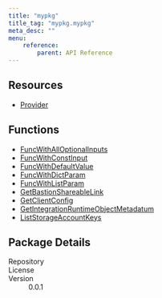 ```yaml
---
title: "mypkg"
title_tag: "mypkg.mypkg"
meta_desc: ""
menu:
    reference:
        parent: API Reference
---
```


<!-- WARNING: this file was generated by test. -->
<!-- Do not edit by hand unless you're certain you know what you are doing! -->



<h2 id="resources">Resources</h2>
<ul class="api">
    <li><a href="provider" title="Provider"><span class="symbol resource"></span>Provider</a></li>
</ul>

<h2 id="functions">Functions</h2>
<ul class="api">
    <li><a href="funcwithalloptionalinputs" title="FuncWithAllOptionalInputs"><span class="symbol function"></span>FuncWithAllOptionalInputs</a></li>
    <li><a href="funcwithconstinput" title="FuncWithConstInput"><span class="symbol function"></span>FuncWithConstInput</a></li>
    <li><a href="funcwithdefaultvalue" title="FuncWithDefaultValue"><span class="symbol function"></span>FuncWithDefaultValue</a></li>
    <li><a href="funcwithdictparam" title="FuncWithDictParam"><span class="symbol function"></span>FuncWithDictParam</a></li>
    <li><a href="funcwithlistparam" title="FuncWithListParam"><span class="symbol function"></span>FuncWithListParam</a></li>
    <li><a href="getbastionshareablelink" title="GetBastionShareableLink"><span class="symbol function"></span>GetBastionShareableLink</a></li>
    <li><a href="getclientconfig" title="GetClientConfig"><span class="symbol function"></span>GetClientConfig</a></li>
    <li><a href="getintegrationruntimeobjectmetadatum" title="GetIntegrationRuntimeObjectMetadatum"><span class="symbol function"></span>GetIntegrationRuntimeObjectMetadatum</a></li>
    <li><a href="liststorageaccountkeys" title="ListStorageAccountKeys"><span class="symbol function"></span>ListStorageAccountKeys</a></li>
</ul>

<h2 id="package-details">Package Details</h2>
<dl class="package-details">
	<dt>Repository</dt>
	<dd><a href=""></a></dd>
	<dt>License</dt>
	<dd></dd>
	<dt>Version</dt>
	<dd>0.0.1</dd>
</dl>

